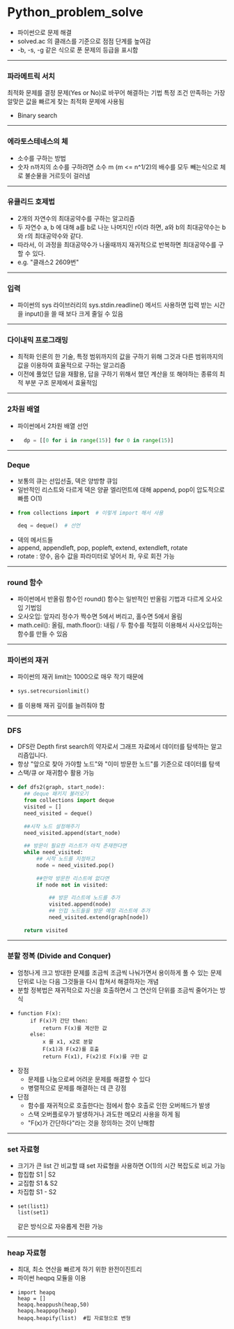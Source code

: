 # Python_problem_solve

- 파이썬으로 문제 해결
- solved.ac 의 클래스를 기준으로 점점 단계를 높여감
- -b, -s, -g 같은 식으로 푼 문제의 등급을 표시함


---

### 파라메트릭 서치

최적화 문제를 결정 문제(Yes or No)로 바꾸어 해결하는 기법
특정 조건 만족하는 가장 알맞은 값을 빠르게 찾는 최적화 문제에 사용됨
- Binary search

---
### 에라토스테네스의 체
- 소수를 구하는 방법
- 숫자 n까지의 소수를 구하려면 소수 m (m <= n^1/2)의 배수를 모두 빼는식으로 체로 불순물을 거르듯이 걸러냄

---
### 유클리드 호제법
- 2개의 자연수의 최대공약수를 구하는 알고리즘
- 두 자연수 a, b 에 대해 a를 b로 나눈 나머지인 r이라 하면, a와 b의 최대공약수는 b와 r의 최대공약수와 같다.
- 따라서, 이 과정을 최대공약수가 나올때까지 재귀적으로 반복하면 최대공약수를 구할 수 있다.
- e.g. "클래스2 2609번"

---
### 입력
- 파이썬의 sys 라이브러리의 sys.stdin.readline() 메서드 사용하면 입력 받는 시간을 input()을 쓸 때 보다 크게 줄일 수 있음

---
### 다이내믹 프로그래밍
- 최적화 인론의 한 기술, 특정 범위까지의 값을 구하기 위해 그것과 다른 범위까지의 값을 이용하여 효율적으로 구하는 알고리즘
- 이전에 풀었던 답을 재활용, 답을 구하기 위해서 했던 계산을 또 해야하는 종류의 최적 부분 구조 문제에서 효율적임

---
### 2차원 배열
- 파이썬에서 2차원 배열 선언 
- ```python
    dp = [[0 for i in range(15)] for 0 in range(15)]
---
### Deque
- 보통의 큐는 선입선출, 덱은 양방향 큐임
- 일반적인 리스트와 다르게 덱은 양끝 엘리먼트에 대해 append, pop이 압도적으로 빠름 O(1)
- ```python
  from collections import  # 이렇게 import 해서 사용
  
  deq = deque()  # 선언
- 덱의 메서드들
- append, appendleft, pop, popleft, extend, extendleft, rotate
- rotate : 양수, 음수 값을 파라미터로 넣어서 좌, 우로 회전 가능
---
### round 함수
- 파이썬에서 반올림 함수인 round() 함수는 일반적인 반올림 기법과 다르게 오사오입 기법임
- 오사오입: 앞자리 정수가 짝수면 5에서 버리고, 홀수면 5에서 올림
- math.ceil(): 올림, math.floor(): 내림 / 두 함수를 적절히 이용해서 사사오입하는 함수를 만들 수 있음

---
### 파이썬의 재귀
- 파이썬의 재귀 limit는 1000으로 매우 작기 때문에
- ```python 
  sys.setrecursionlimit()
- 를 이용해 재귀 깊이를 늘려줘야 함
---
### DFS

- DFS란 Depth first search의 약자로서 그래프 자료에서 데이터를 탐색하는 알고리즘입니다.
- 항상 "앞으로 찾아 가야할 노드"와 "이미 방문한 노드"를 기준으로 데이터를 탐색
- 스택/큐 or 재귀함수 활용 가능
- ```python 
  def dfs2(graph, start_node):
    ## deque 패키지 불러오기
    from collections import deque
    visited = []
    need_visited = deque()
    
    ##시작 노드 설정해주기
    need_visited.append(start_node)
    
    ## 방문이 필요한 리스트가 아직 존재한다면
    while need_visited:
        ## 시작 노드를 지정하고
        node = need_visited.pop()
 
        ##만약 방문한 리스트에 없다면
        if node not in visited:
 
            ## 방문 리스트에 노드를 추가
            visited.append(node)
            ## 인접 노드들을 방문 예정 리스트에 추가
            need_visited.extend(graph[node])
                
    return visited
---
### 분할 정복 (Divide and Conquer)
- 엄청나게 크고 방대한 문제를 조금씩 조금씩 나눠가면서 용이하게 풀 수 있는 문제 단위로 나눈 다음 그것들을 다시 합쳐서 해결하자는 개념
- 분할 정복법은 재귀적으로 자신을 호출하면서 그 연산의 단위를 조금씩 줄어가는 방식
- ```
  function F(x):
      if F(x)가 간단 then:
          return F(x)를 계산한 값
      else:
          x 를 x1, x2로 분할
          F(x1)과 F(x2)를 호출
          return F(x1), F(x2)로 F(x)를 구한 값
- 장점
  - 문제를 나눔으로써 어려운 문제를 해결할 수 있다
  - 병렬적으로 문제를 해결하는 데 큰 강점
- 단점
  - 함수를 재귀적으로 호출한다는 점에서 함수 호출로 인한 오버헤드가 발생
  - 스택 오버플로우가 발생하거나 과도한 메모리 사용을 하게 됨
  - "F(x)가 간단하다"라는 것을 정의하는 것이 난해함
---
### set 자료형
- 크기가 큰 list 간 비교할 떄 set 자료형을 사용하면 O(1)의 시간 복잡도로 비교 가능
- 합집합 S1 | S2
- 교집합 S1 & S2
- 차집합 S1 - S2
- ~~~
  set(list1)
  list(set1)
  ~~~
  같은 방식으로 자유롭게 전환 가능
---
### heap 자료형
- 최대, 최소 연산을 빠르게 하기 위한 완전이진트리
- 파이썬 heqpq 모듈을 이용
- ~~~
  import heapq
  heap = []
  heapq.heappush(heap,50)
  heapq.heappop(heap)
  heapq.heapify(list)  #힙 자료형으로 변형
  ~~~
